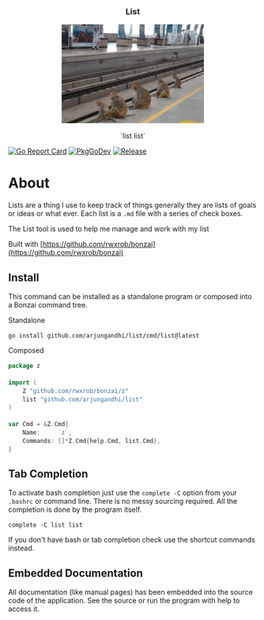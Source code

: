 <!-- PROJECT LOGO -->
<br />
<div align="center">
<h3 align="center">List</h3>
  <a href="https://github.com/arjungandhi/list">
    <img src="images/logo.png" alt="Logo" height="200">
  </a>

  <p align="center">
    `list list` 
  </p>
</div>

[![Go Report Card](https://goreportcard.com/badge/github.com/arjungandhi/list?style=flat-square)](https://goreportcard.com/report/github.com/arjungandhi/list)
[![PkgGoDev](https://pkg.go.dev/badge/github.com/arjungandhi/list)](https://pkg.go.dev/github.com/arjungandhi/list)
[![Release](https://img.shields.io/github/release/arjungandhi/list.svg?style=flat-square)](https://github.com/arjungandhi/list/releases/latest)


# About
Lists are a thing I use to keep track of things generally they are lists of goals or ideas or what ever. Each list is a `.md` file with a series of check boxes. 

The List tool is used to help me manage and work with my list

Built with [https://github.com/rwxrob/bonzai](https://github.com/rwxrob/bonzai)

## Install

This command can be installed as a standalone program or composed into a
Bonzai command tree.

Standalone

```
go install github.com/arjungandhi/list/cmd/list@latest
```

Composed

```go
package z

import (
	Z "github.com/rwxrob/bonzai/z"
	list "github.com/arjungandhi/list"
)

var Cmd = &Z.Cmd{
	Name:     `z`,
	Commands: []*Z.Cmd{help.Cmd, list.Cmd},
}
```

## Tab Completion

To activate bash completion just use the `complete -C` option from your
`.bashrc` or command line. There is no messy sourcing required. All the
completion is done by the program itself.

```
complete -C list list
```

If you don't have bash or tab completion check use the shortcut
commands instead.

## Embedded Documentation

All documentation (like manual pages) has been embedded into the source
code of the application. See the source or run the program with help to
access it.


